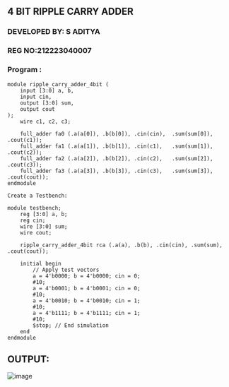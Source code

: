 ## 4 BIT RIPPLE CARRY ADDER
### DEVELOPED BY: S ADITYA
### REG NO:212223040007
### Program :
```
module ripple_carry_adder_4bit (
    input [3:0] a, b,
    input cin,
    output [3:0] sum,
    output cout
);
    wire c1, c2, c3;

    full_adder fa0 (.a(a[0]), .b(b[0]), .cin(cin),  .sum(sum[0]), .cout(c1));
    full_adder fa1 (.a(a[1]), .b(b[1]), .cin(c1),   .sum(sum[1]), .cout(c2));
    full_adder fa2 (.a(a[2]), .b(b[2]), .cin(c2),   .sum(sum[2]), .cout(c3));
    full_adder fa3 (.a(a[3]), .b(b[3]), .cin(c3),   .sum(sum[3]), .cout(cout));
endmodule

Create a Testbench:

module testbench;
    reg [3:0] a, b;
    reg cin;
    wire [3:0] sum;
    wire cout;

    ripple_carry_adder_4bit rca (.a(a), .b(b), .cin(cin), .sum(sum), .cout(cout));

    initial begin
        // Apply test vectors
        a = 4'b0000; b = 4'b0000; cin = 0;
        #10;
        a = 4'b0001; b = 4'b0001; cin = 0;
        #10;
        a = 4'b0010; b = 4'b0010; cin = 1;
        #10;
        a = 4'b1111; b = 4'b1111; cin = 1;
        #10;
        $stop; // End simulation
    end
endmodule
```
## OUTPUT:
![image](https://github.com/ADITYA-205/BIT-RIPPLE-CARRY-ADDER/assets/169021938/f823005e-c59f-42e4-a30c-cd37007af758)



 
 
